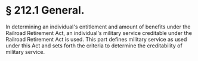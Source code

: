 # § 212.1   General.

In determining an individual's entitlement and amount of benefits under the Railroad Retirement Act, an individual's military service creditable under the Railroad Retirement Act is used. This part defines military service as used under this Act and sets forth the criteria to determine the creditability of military service.




